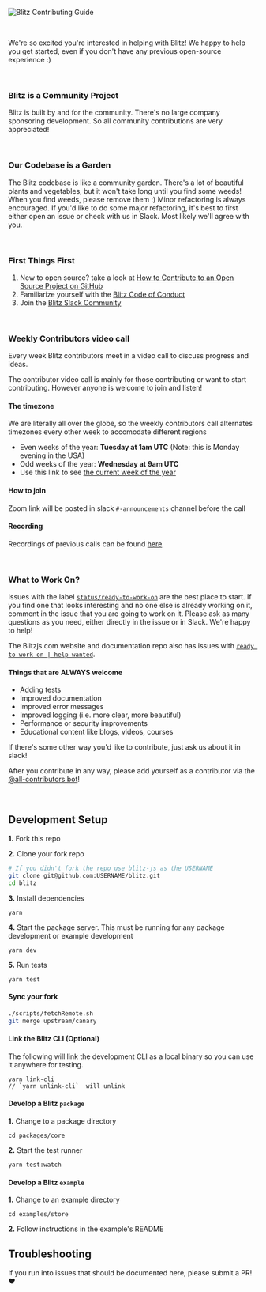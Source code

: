 ![Blitz Contributing Guide](https://files-m3haypbo7.now.sh/contributing.png)

<br>

We're so excited you're interested in helping with Blitz! We happy to help you get started, even if you don't have any previous open-source experience :)

<br>

### Blitz is a Community Project

Blitz is built by and for the community. There's no large company sponsoring development. So all community contributions are very appreciated!

<br>

### Our Codebase is a Garden

The Blitz codebase is like a community garden. There's a lot of beautiful plants and vegetables, but it won't take long until you find some weeds! When you find weeds, please remove them :) Minor refactoring is always encouraged. If you'd like to do some major refactoring, it's best to first either open an issue or check with us in Slack. Most likely we'll agree with you.

<br>

### First Things First

1. New to open source? take a look at [How to Contribute to an Open Source Project on GitHub](https://egghead.io/courses/how-to-contribute-to-an-open-source-project-on-github)
2. Familiarize yourself with the [Blitz Code of Conduct](https://github.com/blitz-js/blitz/blob/canary/CODE_OF_CONDUCT.md)
3. Join the [Blitz Slack Community](https://slack.blitzjs.com)

<br>

### Weekly Contributors video call

Every week Blitz contributors meet in a video call to discuss progress and ideas.

The contributor video call is mainly for those contributing or want to start contributing. However anyone is welcome to join and listen!

#### The timezone

We are literally all over the globe, so the weekly contributors call alternates timezones every other week to accomodate different regions

- Even weeks of the year: **Tuesday at 1am UTC** (Note: this is Monday evening in the USA)
- Odd weeks of the year: **Wednesday at 9am UTC**
- Use this link to see [the current week of the year](https://whatweekisit.com)

#### How to join

Zoom link will be posted in slack `#-announcements` channel before the call

#### Recording

Recordings of previous calls can be found [here](https://www.youtube.com/playlist?list=PLvm6NqxNNnBLFxZux5OHraTAcIBJz2FvR)

<br>

### What to Work On?

Issues with the label [`status/ready-to-work-on`](https://github.com/blitz-js/blitz/labels/status%2Fready-to-work-on) are the best place to start. If you find one that looks interesting and no one else is already working on it, comment in the issue that you are going to work on it. Please ask as many questions as you need, either directly in the issue or in Slack. We're happy to help!

The Blitzjs.com website and documentation repo also has issues with [`ready to work on | help wanted`](https://github.com/blitz-js/blitzjs.com/issues?q=is%3Aissue+is%3Aopen+sort%3Aupdated-desc+label%3A%22ready+to+work+on+%7C+help+wanted%22).

#### Things that are ALWAYS welcome

- Adding tests
- Improved documentation
- Improved error messages
- Improved logging (i.e. more clear, more beautiful)
- Performance or security improvements
- Educational content like blogs, videos, courses

If there's some other way you'd like to contribute, just ask us about it in slack!

After you contribute in any way, please add yourself as a contributor via the [@all-contributors bot](https://allcontributors.org/docs/en/bot/usage)!

<br>

## Development Setup

**1.** Fork this repo

**2.** Clone your fork repo

```sh
# If you didn't fork the repo use blitz-js as the USERNAME
git clone git@github.com:USERNAME/blitz.git
cd blitz
```

**3.** Install dependencies

```
yarn
```

**4.** Start the package server. This must be running for any package development or example development

```
yarn dev
```

**5.** Run tests

```
yarn test
```

#### Sync your fork

```sh
./scripts/fetchRemote.sh
git merge upstream/canary
```

#### Link the Blitz CLI (Optional)

The following will link the development CLI as a local binary so you can use it anywhere for testing.

```
yarn link-cli
// `yarn unlink-cli`  will unlink
```

#### Develop a Blitz `package`

**1.** Change to a package directory

```
cd packages/core
```

**2.** Start the test runner

```
yarn test:watch
```

#### Develop a Blitz `example`

**1.** Change to an example directory

```
cd examples/store
```

**2.** Follow instructions in the example's README

## Troubleshooting

If you run into issues that should be documented here, please submit a PR! ❤️
